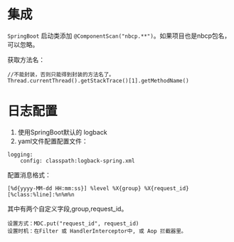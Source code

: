 # 集成

`SpringBoot` 启动类添加 `@ComponentScan("nbcp.**")`。如果项目也是nbcp包名，可以忽略。




获取方法名：

```
//不能封装，否则只能得到封装的方法名了。
Thread.currentThread().getStackTrace()[1].getMethodName()
```

# 日志配置
1. 使用SpringBoot默认的 logback
2. yaml文件配置配置文件：

```
logging:
    config: classpath:logback-spring.xml
```

配置消息格式：
```
[%d{yyyy-MM-dd HH:mm:ss}] %level %X{group} %X{request_id} [%class:%line]:%n%m%n
```

其中有两个自定义字段,group,request_id。
    
    设置方式：MDC.put("request_id", request_id)
    设置时机：在Filter 或 HandlerInterceptor中, 或 Aop 拦截器里。
